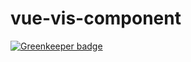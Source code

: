 # vue-vis-component

[![Greenkeeper badge](https://badges.greenkeeper.io/jengeb/vue-vis-component.svg)](https://greenkeeper.io/)